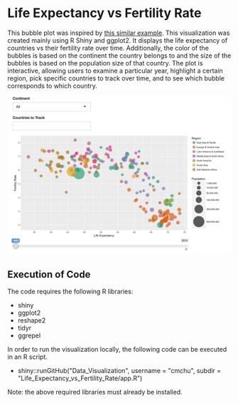 # Life Expectancy vs Fertility Rate

This bubble plot was inspired by [this similar example](https://www.google.com/publicdata/explore?ds=d5bncppjof8f9_&ctype=b&strail=false&nselm=s&met_x=sp_dyn_le00_in&scale_x=lin&ind_x=false&met_y=sp_dyn_tfrt_in&scale_y=lin&ind_y=false&met_s=sp_pop_totl&scale_s=lin&ind_s=false&dimp_c=country:region&ifdim=country&iconSize=0.5&uniSize=0.035#!ctype=b&strail=false&bcs=d&nselm=s&met_x=sp_dyn_le00_in&scale_x=lin&ind_x=false&met_y=sp_dyn_tfrt_in&scale_y=lin&ind_y=false&met_s=sp_pop_totl&scale_s=lin&ind_s=false&dimp_c=country:region&ifdim=country&pit=-307213200000&hl=en_US&dl=en_US&ind=false). This visualization was created mainly using R Shiny and ggplot2. It displays the life expectancy of countries vs their fertility rate over time. Additionally, the color of the bubbles is based on the continent the country belongs to and the size of the bubbles is based on the population size of that country. The plot is interactive, allowing users to examine a particular year, highlight a certain region, pick specific countries to track over time, and to see which bubble corresponds to which country.

![alt tag](Screenshot.png)

## Execution of Code
The code requires the following R libraries:
- shiny
- ggplot2
- reshape2
- tidyr
- ggrepel

In order to run the visualization locally, the following code can be executed in an R script.
- shiny::runGitHub("Data_Visualization", username = "cmchu", subdir = "Life_Expectancy_vs_Fertility_Rate/app.R")

Note: the above required libraries must already be installed.
